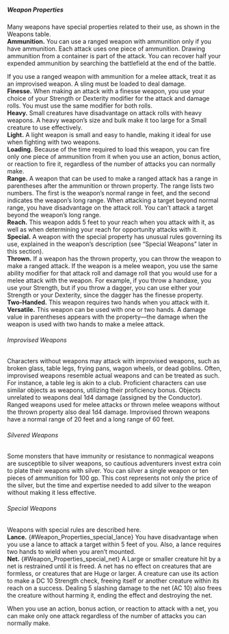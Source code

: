 ##### Weapon Properties

Many weapons have special properties related to their use, as shown in the Weapons table.
\
**Ammunition.**
You can use a ranged weapon with ammunition only if you have ammunition.
Each attack uses one piece of ammunition. Drawing ammunition from a container is part of the attack.
You can recover half your expended ammunition by searching the battlefield at the end of the battle.

If you use a ranged weapon with ammunition for a melee attack, treat it as an improvised weapon.
A sling must be loaded to deal damage.
\
**Finesse.**
When making an attack with a finesse weapon, you use your choice of your Strength or Dexterity modifier for the attack and damage rolls.
You must use the same modifier for both rolls.
\
**Heavy.**
Small creatures have disadvantage on attack rolls with heavy weapons.
A heavy weapon’s size and bulk make it too large for a Small creature to use effectively.
\
**Light.**
A light weapon is small and easy to handle, making it ideal for use when fighting with two weapons.
\
**Loading.**
Because of the time required to load this weapon, you can fire only one piece of ammunition from it when you use an action, bonus action, or reaction to fire it, regardless of the number of attacks you can normally make.
\
**Range.**
A weapon that can be used to make a ranged attack has a range in parentheses after the ammunition or thrown property.
The range lists two numbers. The first is the weapon’s normal range in feet, and the second indicates the weapon’s long range.
When attacking a target beyond normal range, you have disadvantage on the attack roll.
You can’t attack a target beyond the weapon’s long range.
\
**Reach.**
This weapon adds 5 feet to your reach when you attack with it, as well as when determining your reach for opportunity attacks with it.
\
**Special.**
A weapon with the special property has unusual rules governing its use, explained in the weapon’s description (see “Special Weapons” later in this section).
\
**Thrown.**
If a weapon has the thrown property, you can throw the weapon to make a ranged attack.
If the weapon is a melee weapon, you use the same ability modifier for that attack roll and damage roll that you would use for a melee attack with the weapon.
For example, if you throw a handaxe, you use your Strength, but if you throw a dagger, you can use either your Strength or your Dexterity, since the dagger has the finesse property.
\
**Two-Handed.**
This weapon requires two hands when you attack with it.
\
**Versatile.**
This weapon can be used with one or two hands.
A damage value in parentheses appears with the property—the damage when the weapon is used with two hands to make a melee attack.

###### Improvised Weapons

Characters without weapons may attack with improvised weapons, such as broken glass, table legs, frying pans, wagon wheels, or dead goblins.
Often, improvised weapons resemble actual weapons and can be treated as such.
For instance, a table leg is akin to a club.
Proficient characters can use similar objects as weapons, utilizing their proficiency bonus.
Objects unrelated to weapons deal 1d4 damage (assigned by the Conductor).
Ranged weapons used for melee attacks or thrown melee weapons without the thrown property also deal 1d4 damage.
Improvised thrown weapons have a normal range of 20 feet and a long range of 60 feet.

###### Silvered Weapons

Some monsters that have immunity or resistance to nonmagical weapons are susceptible to silver weapons, so cautious adventurers invest extra coin to plate their weapons with silver.
You can silver a single weapon or ten pieces of ammunition for 100 gp.
This cost represents not only the price of the silver, but the time and expertise needed to add silver to the weapon without making it less effective.

###### Special Weapons
Weapons with special rules are described here.
\
**Lance.** {#Weapon_Properties_special_lance}
You have disadvantage when you use a lance to attack a target within 5 feet of you.
Also, a lance requires two hands to wield when you aren’t mounted.
\
**Net.** {#Weapon_Properties_special_net}
A Large or smaller creature hit by a net is restrained until it is freed.
A net has no effect on creatures that are formless, or creatures that are Huge or larger.
A creature can use its action to make a DC 10 Strength check, freeing itself or another creature within its reach on a success.
Dealing 5 slashing damage to the net (AC 10) also frees the creature without harming it, ending the effect and destroying the net.

When you use an action, bonus action, or reaction to attack with a net, you can make only one attack regardless of the number of attacks you can normally make.
